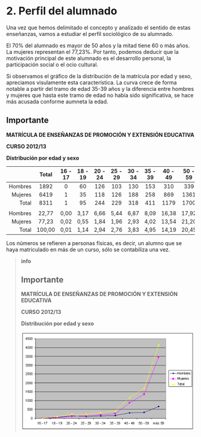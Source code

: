 
# 2. Perfil del alumnado

Una vez que hemos delimitado el concepto y analizado el sentido de estas enseñanzas, vamos a estudiar el perfil sociológico de su alumnado.

El 70% del alumnado es mayor de 50 años y la mitad tiene 60 o más años. La mujeres representan el 77,23%. Por tanto, podemos deducir que la motivación principal de este alumnado es el desarrollo personal, la participación social o el ocio cultural.

Si observamos el gráfico de la distribución de la matrícula por edad y sexo, apreciamos visulamente esta característica. La curva crece de forma notable a partir del tramo de edad 35-39 años y la diferencia entre hombres y mujeres que hasta este tramo de edad no había sido significativa, se hace más acusada conforme aumneta la edad.

## Importante

**MATRÍCULA DE ENSEÑANZAS DE PROMOCIÓN Y EXTENSIÓN EDUCATIVA**

**CURSO 2012/13**

**Distribución por edad y sexo**

|         | Total  | 16 - 17 | 18 - 19 | 20 - 24 | 25 - 29 | 30 - 34 | 35 - 39 | 40 - 49 | 50 - 59 | más 59 |
|--------:|:------:|:-------:|:-------:|:-------:|:-------:|:-------:|:-------:|:-------:|:-------:|:------:|
| Hombres |  1892  |    0    |   60    |   126   |   103   |   130   |   153   |   310   |   339   |  671   |
| Mujeres |  6419  |    1    |   35    |   118   |   126   |   188   |   258   |   869   |  1361   |  3463  |
|   Total |  8311  |    1    |   95    |   244   |   229   |   318   |   411   |  1179   |  1700   |  4134  |
|         |        |         |         |         |         |         |         |         |         |        |
| Hombres | 22,77  |  0,00   |  3,17   |  6,66   |  5,44   |  6,87   |  8,09   |  16,38  |  17,92  | 35,47  |
| Mujeres | 77,23  |  0,02   |  0,55   |  1,84   |  1,96   |  2,93   |  4,02   |  13,54  |  21,20  | 53,95  |
|   Total | 100,00 |  0,01   |  1,14   |  2,94   |  2,76   |  3,83   |  4,95   |  14,19  |  20,45  | 49,74  |


Los números se refieren a personas físicas, es decir, un alumno que se haya matriculado en más de un curso, sólo se contabiliza una vez.

>**info**
>## Importante
>
>**MATRÍCULA DE ENSEÑANZAS DE PROMOCIÓN Y EXTENSIÓN EDUCATIVA**
>
>**CURSO 2012/13**
>
>**Distribución por edad y sexo**
>
>
>![](img/cursos_pee_edad_sexo.png)
